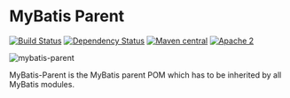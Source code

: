 MyBatis Parent
==============

[![Build Status](https://travis-ci.org/mybatis/parent.svg?branch=master)](https://travis-ci.org/mybatis/parent)
[![Dependency Status](https://www.versioneye.com/user/projects/55ff649c601dd9001f0001b5/badge.svg?style=flat)](https://www.versioneye.com/user/projects/55ff649c601dd9001f0001b5)
[![Maven central](https://maven-badges.herokuapp.com/maven-central/org.mybatis/mybatis-parent/badge.svg)](https://maven-badges.herokuapp.com/maven-central/org.mybatis/mybatis-parent)
[![Apache 2](http://img.shields.io/badge/license-Apache%202-red.svg)](http://www.apache.org/licenses/LICENSE-2.0)

![mybatis-parent](http://mybatis.github.io/images/mybatis-logo.png)

MyBatis-Parent is the MyBatis parent POM which has to be inherited by all MyBatis modules.


